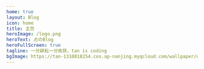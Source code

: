 ```yaml
---
home: true
layout: Blog
icon: home
title: 主页
heroImage: /logo.png
heroText: 忐のBlog
heroFullScreen: true
tagline: 一分耕耘一分收获，tan is coding
bgImage: https://tan-1310818254.cos.ap-nanjing.myqcloud.com/wallpaper/dsBuffer.bmp.png
---
```

